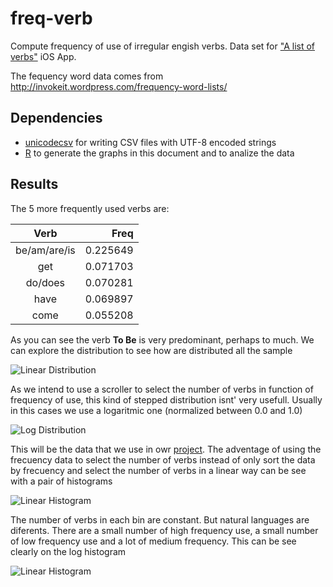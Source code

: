 # freq-verb
Compute frequency of use of irregular engish verbs. Data set for ["A list of verbs"][1] iOS App.

The fequency word data comes from <http://invokeit.wordpress.com/frequency-word-lists/>

## Dependencies

* [unicodecsv][2] for writing CSV files with UTF-8 encoded strings
* [R][3] to generate the graphs in this document and to analize the data

## Results

The 5 more frequently used verbs are:

|Verb                  |     Freq |
|:--------------------:|---------:|
| be/am/are/is         | 0.225649 |
| get                  | 0.071703 |
| do/does              | 0.070281 |
| have                 | 0.069897 |
| come                 | 0.055208 |

As you can see the verb **To Be** is very predominant, perhaps to much. We can explore the distribution to see how are distributed all the sample

![Linear Distribution](https://raw.github.com/rbarbera/freq-verbs/master/freq-verb-linear.png)

As we intend to use a scroller to select the number of verbs in function of frequency of use, this kind of stepped distribution isnt' very usefull. Usually in this cases we use a logaritmic one (normalized between 0.0 and 1.0)

![Log Distribution](https://raw.github.com/rbarbera/freq-verbs/master/freq-verb-log.png)

This will be the data that we use in owr [project][1]. The adventage of using the frecuency data to select the number of verbs instead of only sort the data by frecuency and select the number of verbs in a linear way can be see with a pair of histograms

![Linear Histogram](https://raw.github.com/rbarbera/freq-verbs/master/hist-idx.png)

The number of verbs in each bin are constant. But natural languages are diferents. There are a small number of high frequency use, a small number of low frequency use and a lot of medium frequency. This can be see clearly on the log histogram

![Linear Histogram](https://raw.github.com/rbarbera/freq-verbs/master/hist-log.png)

[1]:https://github.com/rbarbera/irregularverbs
[2]:https://github.com/jdunck/python-unicodecsv
[3]:http://www.R-project.org